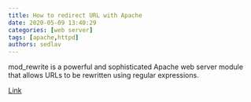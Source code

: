 ```yaml
---
title: How to redirect URL with Apache 
date: 2020-05-09 13:40:29
categories: [web server]
tags: [apache,httpd]
authors: sedlav
---
```


mod\_rewrite is a powerful and sophisticated Apache web server module that allows URLs to be rewritten using regular expressions.

[Link](https://www.librebyte.net/en/web-servers/how-to-redirect-url-with-apache/)
